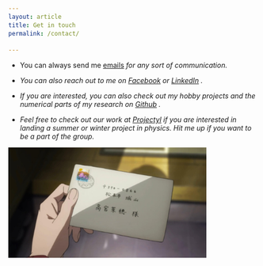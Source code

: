```yaml
---
layout: article
title: Get in touch
permalink: /contact/

---
```


- You can always send me [emails](mailto:mukherjeeabhirup44@gmail.com) <i class="fas fa-envelope-square"/> for any sort of communication.

- You can also reach out to me on [Facebook](https://www.facebook.com/Seary.Blue) <i class="fab fa-facebook"/> or [LinkedIn](https://www.linkedin.com/in/abhirup-mukherjee-665588229) <i class="fab fa-linkedin"/>.

- If you are interested, you can also check out my hobby projects and the numerical parts of my research on [Github](https://github.com/abhirup-m) <i class="fab fa-github"/>.

- Feel free to check out our work at [Projectyl](https://projectyl.github.io/) if you are interested in landing a summer or winter project in physics. Hit me up if you want to be a part of the group.

<img src="/assets/images/contact.jpg" style="display: inline" width="400"/>
